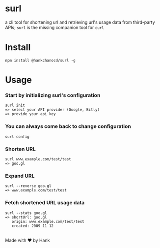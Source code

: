 # surl
a cli tool for shortening url and retrieving url's usage data from third-party APIs; ```surl``` is the missing companion tool for ```curl```

# Install
```
npm install @hankchanocd/surl -g
```

# Usage
### Start by initializing surl's configuration
```
surl init
=> select your API provider (Google, Bitly)
=> provide your api key
```

### You can always come back to change configuration
```
surl config
```

### Shorten URL
```
surl www.example.com/test/test
=> goo.gl
```

### Expand URL
```
surl --reverse goo.gl
=> www.example.com/test/test
```

### Fetch shortened URL usage data
```
surl --stats goo.gl
=> shortUrl: goo.gl
   origin: www.example.com/test/test
   created: 2009 11 12
```

<br>
Made with ❤ by Hank
